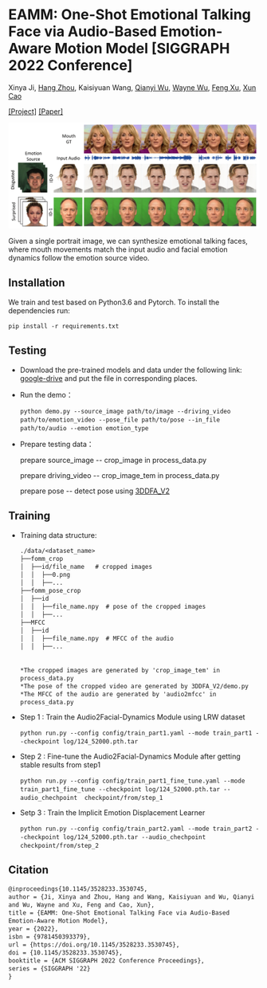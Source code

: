 # EAMM:  One-Shot Emotional Talking Face via Audio-Based Emotion-Aware Motion Model [SIGGRAPH 2022 Conference]

Xinya Ji, [Hang Zhou](https://hangz-nju-cuhk.github.io/), Kaisiyuan Wang, [Qianyi Wu](https://wuqianyi.top/), [Wayne Wu](http://wywu.github.io/), [Feng Xu](http://xufeng.site/), [Xun Cao](https://cite.nju.edu.cn/People/Faculty/20190621/i5054.html)

[[Project]](https://jixinya.github.io/projects/EAMM/)  [[Paper]](https://arxiv.org/abs/2205.15278)    

![visualization](demo/teaser-1.png)

Given a single portrait image, we can synthesize emotional talking faces, where mouth movements match the input audio and facial emotion dynamics follow the emotion source video.

## Installation

We train and test based on Python3.6 and Pytorch. To install the dependencies run:

```
pip install -r requirements.txt
```

## Testing

- Download the pre-trained models and data under the following link: [google-drive](https://drive.google.com/file/d/1IL9LjH3JegyMqJABqMxrX3StAq_v8Gtp/view?usp=sharing) and put the file in corresponding places.

- Run the demo：
  
  `python demo.py --source_image path/to/image --driving_video path/to/emotion_video --pose_file path/to/pose --in_file path/to/audio --emotion emotion_type`
  
- Prepare testing data：

  prepare source_image -- crop_image in process_data.py

  prepare driving_video -- crop_image_tem in process_data.py

  prepare pose -- detect pose using [3DDFA_V2](https://github.com/cleardusk/3DDFA_V2)

## Training

- Training data structure:

  ```
  ./data/<dataset_name>
  ├──fomm_crop
  │  ├──id/file_name   # cropped images
  │  │  ├──0.png
  │  │  ├──...
  ├──fomm_pose_crop
  │  ├──id   
  │  │  ├──file_name.npy  # pose of the cropped images
  │  │  ├──...
  ├──MFCC
  │  ├──id   
  │  │  ├──file_name.npy  # MFCC of the audio
  │  │  ├──...
  
  
  *The cropped images are generated by 'crop_image_tem' in process_data.py
  *The pose of the cropped video are generated by 3DDFA_V2/demo.py
  *The MFCC of the audio are generated by 'audio2mfcc' in process_data.py
  ```

    

- Step 1 : Train the Audio2Facial-Dynamics Module using LRW dataset

  `python run.py --config config/train_part1.yaml --mode train_part1 --checkpoint log/124_52000.pth.tar `

- Step 2 : Fine-tune the Audio2Facial-Dynamics Module after getting stable results from step1

  `python run.py --config config/train_part1_fine_tune.yaml --mode train_part1_fine_tune --checkpoint log/124_52000.pth.tar --audio_chechpoint  checkpoint/from/step_1`

- Setp 3 : Train the Implicit Emotion Displacement Learner

  `python run.py --config config/train_part2.yaml --mode train_part2 --checkpoint log/124_52000.pth.tar --audio_chechpoint  checkpoint/from/step_2`

## Citation

```
@inproceedings{10.1145/3528233.3530745,
author = {Ji, Xinya and Zhou, Hang and Wang, Kaisiyuan and Wu, Qianyi and Wu, Wayne and Xu, Feng and Cao, Xun},
title = {EAMM: One-Shot Emotional Talking Face via Audio-Based Emotion-Aware Motion Model},
year = {2022},
isbn = {9781450393379},
url = {https://doi.org/10.1145/3528233.3530745},
doi = {10.1145/3528233.3530745},
booktitle = {ACM SIGGRAPH 2022 Conference Proceedings},
series = {SIGGRAPH '22}
}


```

